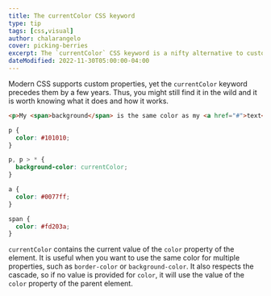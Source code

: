 ```yaml
---
title: The currentColor CSS keyword
type: tip
tags: [css,visual]
author: chalarangelo
cover: picking-berries
excerpt: The `currentColor` CSS keyword is a nifty alternative to custom properties for simple use cases.
dateModified: 2022-11-30T05:00:00-04:00
---
```


Modern CSS supports custom properties, yet the `currentColor` keyword precedes them by a few years. Thus, you might still find it in the wild and it is worth knowing what it does and how it works.

```html
<p>My <span>background</span> is the same color as my <a href="#">text</a>.</p>
```

```css
p {
  color: #101010;
}

p, p > * {
  background-color: currentColor;
}

a {
  color: #0077ff;
}

span {
  color: #fd203a;
}
```

`currentColor` contains the current value of the `color` property of the element. It is useful when you want to use the same color for multiple properties, such as `border-color` or `background-color`. It also respects the cascade, so if no value is provided for `color`, it will use the value of the `color` property of the parent element.
